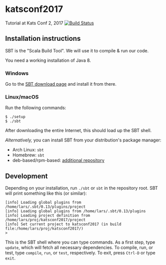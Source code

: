 # katsconf2017

Tutorial at Kats Conf 2, 2017 [![Build Status](https://travis-ci.org/larsrh/katsconf2017.svg?branch=master)](https://travis-ci.org/larsrh/katsconf2017)

## Installation instructions

SBT is the "Scala Build Tool".
We will use it to compile & run our code.

You need a working installation of Java 8.

### Windows

Go to the [SBT download page](http://www.scala-sbt.org/download.html) and install it from there.

### Linux/macOS

Run the following commands:

```
$ ./setup
$ ./sbt
```

After downloading the entire Internet, this should load up the SBT shell.

_Alternatively,_ you can install SBT from your distribution's package manager:
- Arch Linux: `sbt`
- Homebrew: `sbt`
- deb-based/rpm-based: [additional repository](http://www.scala-sbt.org/download.html)

## Development

Depending on your installation, run `./sbt` or `sbt` in the repository root.
SBT will print something like this (or similar):

```
[info] Loading global plugins from /home/lars/.sbt/0.13/plugins/project
[info] Loading global plugins from /home/lars/.sbt/0.13/plugins
[info] Loading project definition from /home/lars/proj/katsconf2017/project
[info] Set current project to katsconf2017 (in build file:/home/lars/proj/katsconf2017/)
>
```

This is the SBT shell where you can type commands.
As a first step, type `update`, which will fetch all necessary dependencies.
To compile, run, or test, type `compile`, `run`, or `test`, respectively.
To exit, press `Ctrl-D` or type `exit`.
